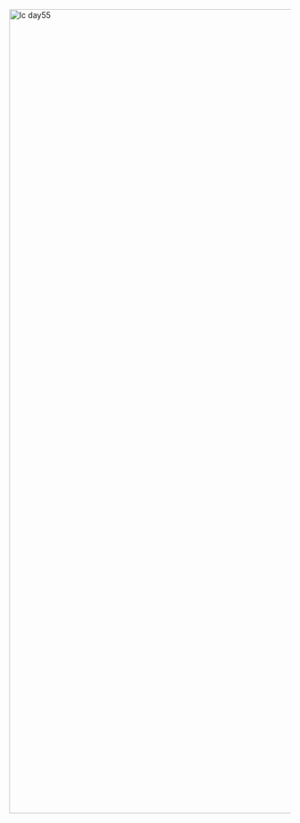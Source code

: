 <img width="1440" alt="lc day55" src="https://github.com/Mohiitdeshmukh/100-DaysOfCode/assets/91624758/f41a8ac0-4131-4e84-b6fa-61f56a52685c">
